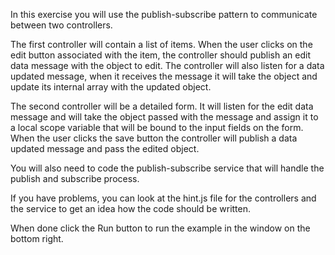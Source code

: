 In this exercise you will use the publish-subscribe pattern to communicate between two controllers.

The first controller will contain a list of items. When the user clicks on the edit button associated with the item, the controller should publish an edit data message with the object to edit. The controller will also listen for a data updated message, when it receives the message it will take the object and update its internal array with the updated object.

The second controller will be a detailed form. It will listen for the edit data message and will take the object passed with the message and assign it to a local scope variable that will be bound to the input fields on the form. When the user clicks the save button the controller will publish a data updated message and pass the edited object.

You will also need to code the publish-subscribe service that will handle the publish and subscribe process.

If you have problems, you can look at the hint.js file for the controllers and the service to get an idea how the code should be written.

When done click the Run button to run the example in the window on the bottom right.
